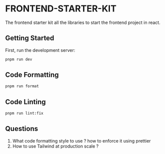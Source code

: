 # FRONTEND-STARTER-KIT

The frontend starter kit all the libraries to start the frontend project in react.

## Getting Started

First, run the development server:

```bash
pnpm run dev
```

## Code Formatting

```bash
pnpm run format
```

## Code Linting

```bash
pnpm run lint:fix
```

## Questions

1. What code formatting style to use ? how to enforce it using prettier
2. How to use Tailwind at production scale ?
